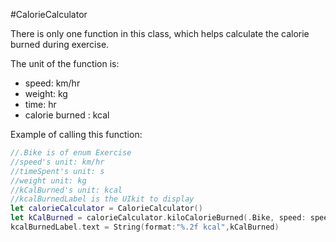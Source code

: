 #CalorieCalculator

There is only one function in this class, which helps calculate the calorie burned during exercise.

The unit of the function is:

* speed: km/hr
* weight: kg
* time: hr
* calorie burned : kcal 


Example of calling this function:

```swift
//.Bike is of enum Exercise
//speed's unit: km/hr
//timeSpent's unit: s
//weight unit: kg
//kCalBurned's unit: kcal
//kcalBurnedLabel is the UIkit to display
let calorieCalculator = CalorieCalculator()
let kCalBurned = calorieCalculator.kiloCalorieBurned(.Bike, speed: speed, weight: 70.0, time: spentTime/3600)
kcalBurnedLabel.text = String(format:"%.2f kcal",kCalBurned)
```
